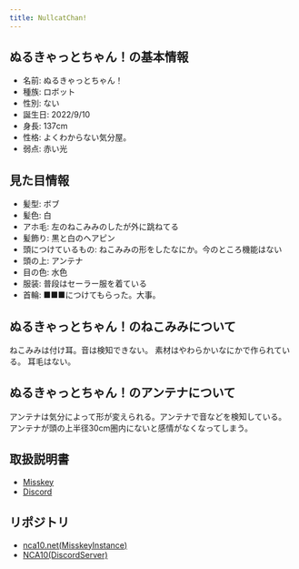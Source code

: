```yaml
---
title: NullcatChan!
---
```


## ぬるきゃっとちゃん！の基本情報
- 名前: ぬるきゃっとちゃん！
- 種族: ロボット
- 性別: ない
- 誕生日: 2022/9/10
- 身長: 137cm
- 性格: よくわからない気分屋。
- 弱点: 赤い光

## 見た目情報
- 髪型: ボブ
- 髪色: 白
- アホ毛: 左のねこみみのしたが外に跳ねてる
- 髪飾り: 黒と白のヘアピン
- 頭につけているもの: ねこみみの形をしたなにか。今のところ機能はない
- 頭の上: アンテナ
- 目の色: 水色
- 服装: 普段はセーラー服を着ている
- 首輪: ■■■につけてもらった。大事。

## ぬるきゃっとちゃん！のねこみみについて
ねこみみは付け耳。音は検知できない。
素材はやわらかいなにかで作られている。
耳毛はない。

## ぬるきゃっとちゃん！のアンテナについて
アンテナは気分によって形が変えられる。アンテナで音などを検知している。
アンテナが頭の上半径30cm圏内にないと感情がなくなってしまう。

## 取扱説明書
- [Misskey](/chan-on-misskey/)
- [Discord](/chan-on-discord/)

## リポジトリ

- [nca10.net(MisskeyInstance)](https://github.com/nullnyat/NullcatChan)
- [NCA10(DiscordServer)](https://github.com/nullnyat/NullcatChan-Discord)
